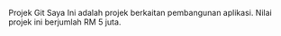 Projek Git Saya
Ini adalah projek berkaitan pembangunan aplikasi. Nilai projek ini berjumlah RM 5 juta.
